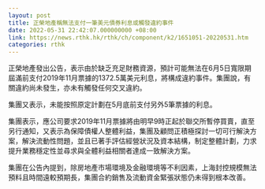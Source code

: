 ```yaml
---
layout: post
title: 正榮地產稱無法支付一筆美元債券利息或觸發違約事件
date: 2022-05-31 22:42:07.000000000 +08:00
link: https://news.rthk.hk/rthk/ch/component/k2/1651051-20220531.htm
categories: rthk
---
```


正榮地產發出公告，表示由於缺乏充足財務資源，預計可能無法在6月5日寬限期屆滿前支付2019年11月票據的1372.5萬美元利息，將構成違約事件。集團說，有關違約尚未發生，亦未有觸發任何交叉違約。 

集團又表示，未能按照原定計劃在5月底前支付另外5筆票據的利息。

集團表示，應公司要求2019年11月票據將由明早9時正起於聯交所暫停買賣，直至另行通知，又表示為保障債權人整體利益，集團及顧問正積極探討一切可行解決方案，解決流動性問題，並且已著手評估經營狀況及資本結構，制定整體計劃，力求提升業務穩定性並尋求與全體利益相關者達成一致解決方案。

集團在公告內提到，除房地產市場環境及金融環境等不利因素，上海封控規模無法預料且時間遠較預期長，集團合約銷售及流動資金緊張狀態仍未得到根本改善。
